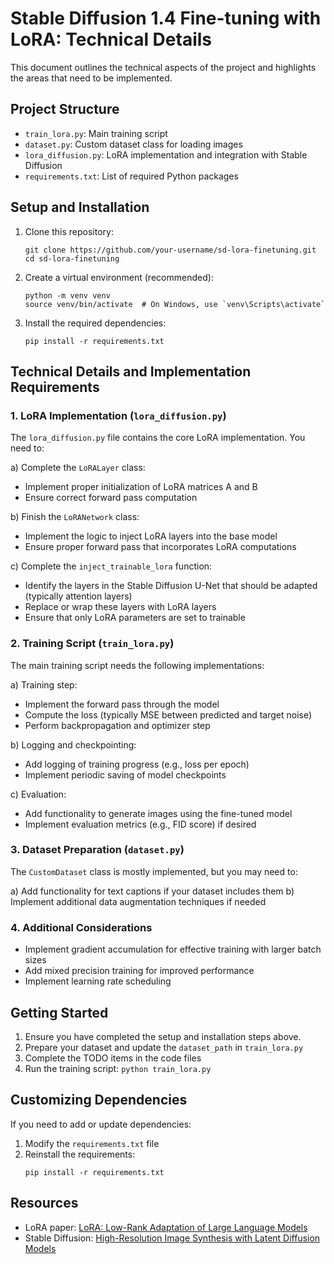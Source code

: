 # Stable Diffusion 1.4 Fine-tuning with LoRA: Technical Details

This document outlines the technical aspects of the project and highlights the areas that need to be implemented.

## Project Structure

- `train_lora.py`: Main training script
- `dataset.py`: Custom dataset class for loading images
- `lora_diffusion.py`: LoRA implementation and integration with Stable Diffusion
- `requirements.txt`: List of required Python packages

## Setup and Installation

1. Clone this repository:
   ```
   git clone https://github.com/your-username/sd-lora-finetuning.git
   cd sd-lora-finetuning
   ```

2. Create a virtual environment (recommended):
   ```
   python -m venv venv
   source venv/bin/activate  # On Windows, use `venv\Scripts\activate`
   ```

3. Install the required dependencies:
   ```
   pip install -r requirements.txt
   ```

## Technical Details and Implementation Requirements

### 1. LoRA Implementation (`lora_diffusion.py`)

The `lora_diffusion.py` file contains the core LoRA implementation. You need to:

a) Complete the `LoRALayer` class:
   - Implement proper initialization of LoRA matrices A and B
   - Ensure correct forward pass computation

b) Finish the `LoRANetwork` class:
   - Implement the logic to inject LoRA layers into the base model
   - Ensure proper forward pass that incorporates LoRA computations

c) Complete the `inject_trainable_lora` function:
   - Identify the layers in the Stable Diffusion U-Net that should be adapted (typically attention layers)
   - Replace or wrap these layers with LoRA layers
   - Ensure that only LoRA parameters are set to trainable

### 2. Training Script (`train_lora.py`)

The main training script needs the following implementations:

a) Training step:
   - Implement the forward pass through the model
   - Compute the loss (typically MSE between predicted and target noise)
   - Perform backpropagation and optimizer step

b) Logging and checkpointing:
   - Add logging of training progress (e.g., loss per epoch)
   - Implement periodic saving of model checkpoints

c) Evaluation:
   - Add functionality to generate images using the fine-tuned model
   - Implement evaluation metrics (e.g., FID score) if desired

### 3. Dataset Preparation (`dataset.py`)

The `CustomDataset` class is mostly implemented, but you may need to:

a) Add functionality for text captions if your dataset includes them
b) Implement additional data augmentation techniques if needed

### 4. Additional Considerations

- Implement gradient accumulation for effective training with larger batch sizes
- Add mixed precision training for improved performance
- Implement learning rate scheduling

## Getting Started

1. Ensure you have completed the setup and installation steps above.
2. Prepare your dataset and update the `dataset_path` in `train_lora.py`
3. Complete the TODO items in the code files
4. Run the training script: `python train_lora.py`

## Customizing Dependencies

If you need to add or update dependencies:

1. Modify the `requirements.txt` file
2. Reinstall the requirements:
   ```
   pip install -r requirements.txt
   ```


## Resources

- LoRA paper: [LoRA: Low-Rank Adaptation of Large Language Models](https://arxiv.org/abs/2106.09685)
- Stable Diffusion: [High-Resolution Image Synthesis with Latent Diffusion Models](https://arxiv.org/abs/2112.10752)

